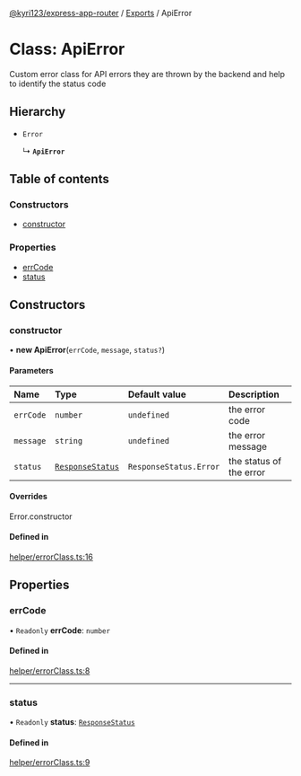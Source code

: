 [@kyri123/express-app-router](../README.md) / [Exports](../modules.md) / ApiError

# Class: ApiError

Custom error class for API errors they are thrown by the backend and help to identify the status code

## Hierarchy

-   `Error`

    ↳ **`ApiError`**

## Table of contents

### Constructors

-   [constructor](ApiError.md#constructor)

### Properties

-   [errCode](ApiError.md#errcode)
-   [status](ApiError.md#status)

## Constructors

### constructor

• **new ApiError**(`errCode`, `message`, `status?`)

#### Parameters

| Name      | Type                                           | Default value          | Description             |
| :-------- | :--------------------------------------------- | :--------------------- | :---------------------- |
| `errCode` | `number`                                       | `undefined`            | the error code          |
| `message` | `string`                                       | `undefined`            | the error message       |
| `status`  | [`ResponseStatus`](../enums/ResponseStatus.md) | `ResponseStatus.Error` | the status of the error |

#### Overrides

Error.constructor

#### Defined in

[helper/errorClass.ts:16](https://github.com/Kyri123/ExpressDirectoryRouter/blob/8685e73/src/helper/errorClass.ts#L16)

## Properties

### errCode

• `Readonly` **errCode**: `number`

#### Defined in

[helper/errorClass.ts:8](https://github.com/Kyri123/ExpressDirectoryRouter/blob/8685e73/src/helper/errorClass.ts#L8)

---

### status

• `Readonly` **status**: [`ResponseStatus`](../enums/ResponseStatus.md)

#### Defined in

[helper/errorClass.ts:9](https://github.com/Kyri123/ExpressDirectoryRouter/blob/8685e73/src/helper/errorClass.ts#L9)
